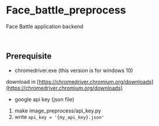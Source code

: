 # Face_battle_preprocess
Face Battle application backend

<br>

## Prerequisite

- chromedriver.exe (this version is for windows 10)

download in [https://chromedriver.chromium.org/downloads](https://chromedriver.chromium.org/downloads)

- google api key (json file)

1. make image_preprocess/api_key.py
2. write `api_key = '{my_api_key}.json'`
